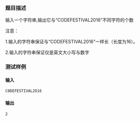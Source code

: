 ### 题目描述

输入一个字符串,输出它与“CODEFESTIVAL2016”不同字符的个数

注意：

1.输入的字符串保证与“CODEFESTIVAL2016”一样长（长度为16）。

2.输入的字符串保证仅是英文大小写与数字

### 测试样例
#### 输入
```
C0DEFESTIVAL2O16

```
#### 输出
```
2
```
